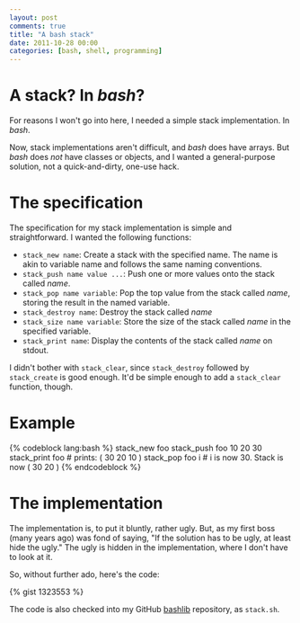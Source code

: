 ```yaml
---
layout: post
comments: true
title: "A bash stack"
date: 2011-10-28 00:00
categories: [bash, shell, programming]
---
```


# A stack? In *bash*?

For reasons I won't go into here, I needed a simple stack implementation.
In *bash*.

Now, stack implementations aren't difficult, and *bash* does have arrays.
But *bash* does *not* have classes or objects, and I wanted a general-purpose
solution, not a quick-and-dirty, one-use hack.

# The specification

The specification for my stack implementation is simple and straightforward.
I wanted the following functions:

* `stack_new name`: Create a stack with the specified name. The name is akin 
  to variable name and follows the same naming conventions.
* `stack_push name value ...`: Push one or more values onto the stack called
  *name*.
* `stack_pop name variable`: Pop the top value from the stack called *name*, 
  storing the result in the named variable.
* `stack_destroy name`: Destroy the stack called *name*
* `stack_size name variable`: Store the size of the stack called *name* in 
   the specified variable.
* `stack_print name`: Display the contents of the stack called *name* on
  stdout.

I didn't bother with `stack_clear`, since `stack_destroy` followed by
`stack_create` is good enough. It'd be simple enough to add a `stack_clear`
function, though.

# Example

{% codeblock lang:bash %}
stack_new foo
stack_push foo 10 20 30
stack_print foo          # prints: ( 30 20 10 )
stack_pop foo i          # i is now 30. Stack is now ( 30 20 )
{% endcodeblock %}

# The implementation

The implementation is, to put it bluntly, rather ugly. But, as my first
boss (many years ago) was fond of saying, "If the solution has to be ugly,
at least hide the ugly." The ugly is hidden in the implementation, where I
don't have to look at it.

So, without further ado, here's the code:

{% gist 1323553 %}

The code is also checked into my GitHub [bashlib][] repository, as `stack.sh`.

[Ruby]: http://ruby-lang.org/
[Rails]: http://rubyonrails.org/
[rvm]: https://rvm.beginrescueend.com/
[Python]: http://www.python.org/
[pythonbrew]: https://github.com/utahta/pythonbrew
[bashlib]: https://github.com/bmc/bashlib
